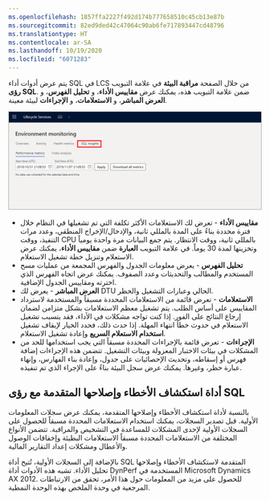 ```yaml
---
ms.openlocfilehash: 1857ffa2227f492d174b777658510c45cb13e87b
ms.sourcegitcommit: 82ed9ded42c47064c90ab6fe717893447cd48796
ms.translationtype: HT
ms.contentlocale: ar-SA
ms.lasthandoff: 10/19/2020
ms.locfileid: "6071283"
---
```

يتم عرض أدوات أداء SQL في LCS من خلال الصفحة **مراقبة البيئة** في علامة التبويب **رؤى SQL**. ضمن علامة التبويب هذه، يمكنك عرض **مقاييس الأداء**، و **تحليل الفهرس**، و **العرض المباشر**، و **الاستعلامات**، و **الإجراءات** لبيئة معينة.

![لقطة شاشة لصفحة مراقبة البيئة ](../media/performance.png)


-   **مقاييس الأداء** - تعرض لك الاستعلامات الأكثر تكلفة التي تم تشغيلها في النظام خلال فترة محددة بناءً على المدة بالمللي ثانية، والإدخال/الإخراج المنطقي، وعدد مرات التنفيذ، ووقت CPU بالمللي ثانية، ووقت الانتظار. يتم جمع البيانات مرة واحدة يومياً وتخزينها لمدة 30 يوماً. في علامة التبويب **العبارة** ضمن **مقاييس الأداء**، يمكنك عرض الاستعلام وتنزيل خطة تشغيل الاستعلام.
-   **تحليل الفهرس** - يعرض معلومات الجدول والفهرس المجمعة من عمليات مسح المستخدم والمطالب والتحديثات وعدد الصفوف. يمكنك عرض اتجاه الفهرس الذي اخترته ومقاييس الجدول الإضافية.
-   **العرض المباشر** - يعرض لك DTU الحالي وعبارات التشغيل والحظر.
-   **الاستعلامات** - تعرض قائمة من الاستعلامات المحددة مسبقاً والمستخدمة لاسترداد المقاييس على أساس الطلب. يتم تشغيل معظم الاستعلامات بشكل متزامن لضمان إرجاع النتائج على الفور. إذا كنت تواجه مشكلات في الأداء، فقد يتسبب تشغيل الاستعلام في حدوث خطأ انتهاء المهلة. إذا حدث ذلك، فحدد الخيار لإيقاف تشغيل **استخدام الاستعلام السريع** وإعادة تشغيل الاستعلام.
-   **الإجراءات** - تعرض قائمة بالإجراءات المحددة مسبقاً التي يجب استخدامها للحد من المشكلات في بيئات الاختبار المعزولة وبيئات التشغيل. تتضمن هذه الإجراءات إضافة فهرس أو إسقاطه، وتحديث الإحصائيات على جدول، وإعادة بناء الفهارس، وإنهاء عبارة حظر، وغيرها. يمكنك عرض سجل البيئة بناءً على الإجراء الذي تم تنفيذه.
 
 
## <a name="advanced-troubleshooting-with-sql-insights"></a>أداة استكشاف الأخطاء وإصلاحها المتقدمة مع رؤى SQL  

بالنسبة لأداة استكشاف الأخطاء وإصلاحها المتقدمة، يمكنك عرض سجلات المعلومات الأولية.
قبل تصدير السجلات، يمكنك استخدام الاستعلامات المحددة مسبقاً للحصول على السجلات الأولية لإحدى المشكلات للمساعدة في التشخيص والمراقبة. تتضمن الأنواع المختلفة من الاستعلامات المحددة مسبقاً الاستعلامات البطيئة وإخفاقات الوصول والأعطال ومشكلات إعداد التقارير المالية.

بالإضافة إلى السجلات الأولية، تُتيح أداة SQL المتقدمة لاستكشاف الأخطاء وإصلاحها تحليل الأداء. تشبه هذه الأدوات أداة DynPerf المستخدمة في Microsoft Dynamics AX 2012. للحصول على مزيد من المعلومات حول هذا الأمر، تحقق من الارتباطات المرجعية في وحدة الملخص بهذه الوحدة النمطية.
